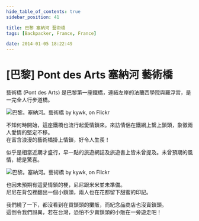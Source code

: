 ```yaml
---
hide_table_of_contents: true
sidebar_position: 41

title: 巴黎 塞納河 藝術橋
tags: [Backpacker, France, France]

date: 2014-01-05 18:22:49
---
```


[巴黎] Pont des Arts 塞納河 藝術橋 
================================

藝術橋 (Pont des Arts) 是巴黎第一座鐵橋，連結左岸的法蘭西學院與羅浮宮，是一完全人行步道橋。

![巴黎。塞納河。藝術橋 by kywk, on Flickr](http://farm8.staticflickr.com/7217/7340762890_2c58820018_c.jpg)

不知何時開始，這座鐵橋也流行起愛情鎖來。來訪情侶在鐵網上繫上鎖頭，象徵兩人愛情的堅定不移。  
在富含浪漫的藝術橋掛上情鎖，好令人生羨！

似乎是相當近期才盛行，早一點的旅遊網誌及旅遊書上皆未曾提及。未曾預期的風情，總是驚喜。

![巴黎。塞納河。藝術橋 by kywk, on Flickr](http://farm9.staticflickr.com/8149/7340762218_d0777d259a_c.jpg)

也因未預期有這愛情鎖的梗，尼尼跟米米並未準備。  
尼尼在背包裡翻出一個小鎖頭，兩人也在花都留下甜蜜的印記。

我們繞了一下，都沒看到在買鎖頭的攤販，而紀念品商店也沒賣鎖頭。  
這倒令我們訝異，若在台灣，恐怕不少賣鎖頭的小販在一旁遊走吧！

